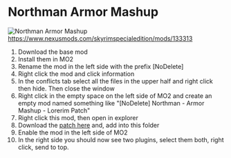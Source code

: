 # Northman Armor Mashup
![Northman Armor Mashup](https://staticdelivery.nexusmods.com/mods/1704/images/133313/133313-1730911443-362793185.png)
https://www.nexusmods.com/skyrimspecialedition/mods/133313

1. Download the base mod
2. Install them in MO2
3. Rename the mod in the left side with the prefix \[NoDelete\]
4. Right click the mod and click information
5. In the conflicts tab select all the files in the upper half and right click then hide. Then close the window
6. Right click in the empty space on the left side of MO2 and create an empty mod named something like "[NoDelete] Northman - Armor Mashup - Lorerim Patch"
7. Right click this mod, then open in explorer
8. Download the [patch here](https://github.com/Grrenix/Lorerim-Armor-Patches/raw/refs/heads/main/Northman%20Armor%20Mashup/Northman%20-%20Armor%20Mashup%20-%20Lorerim%20Patch.esp) and, add into this folder
9. Enable the mod in the left side of MO2
10. In the right side you should now see two plugins, select them both, right click, send to top.
